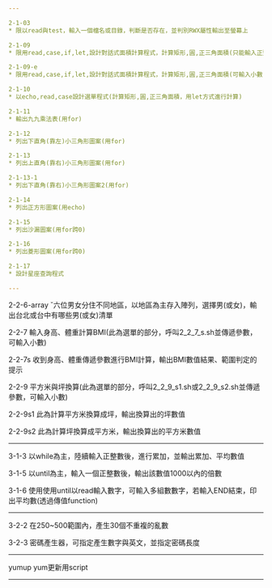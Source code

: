 ```yaml
---

2-1-03  
* 限以read與test，輸入一個檔名或目錄，判斷是否存在，並判別RWX屬性輸出至螢幕上  

2-1-09  
* 限用read,case,if,let,設計對話式面積計算程式，計算矩形,圓,正三角面積(只能輸入正整數，輸出為小數點3位)  

2-1-09-e  
* 限用read,case,if,let,設計對話式面積計算程式，計算矩形,圓,正三角面積(可輸入小數，用awk方式進行計算)  

2-1-10  
* 以echo,read,case設計選單程式(計算矩形,圓,正三角面積，用let方式進行計算)  

2-1-11  
* 輸出九九乘法表(用for)  

2-1-12  
* 列出下直角(靠左)小三角形圖案(用for)  

2-1-13  
* 列出上直角(靠右)小三角形圖案(用for)  

2-1-13-1  
* 列出下直角(靠右)小三角形圖案2(用for)  

2-1-14  
* 列出正方形圖案(用echo)  

2-1-15  
* 列出沙漏圖案(用for跨0)  

2-1-16  
* 列出菱形圖案(用for跨0)  

2-1-17  
* 設計星座查詢程式  

---
```


2-2-6-array	ˇ六位男女分住不同地區，以地區為主存入陣列，選擇男(或女)，輸出台北或台中有哪些男(或女)清單

2-2-7	輸入身高、體重計算BMI(此為選單的部分，呼叫2_2_7_s.sh並傳遞參數，可輸入小數)

2-2-7s	收到身高、體重傳遞參數進行BMI計算，輸出BMI數值結果、範圍判定的提示

2-2-9	平方米與坪換算(此為選單的部分，呼叫2_2_9_s1.sh或2_2_9_s2.sh並傳遞參數，可輸入小數)

2-2-9s1	此為計算平方米換算成坪，輸出換算出的坪數值

2-2-9s2	此為計算坪換算成平方米，輸出換算出的平方米數值

---

3-1-3	以while為主，陸續輸入正整數後，進行累加，並輸出累加、平均數值

3-1-5	以until為主，輸入一個正整數後，輸出該數值1000以內的倍數

3-1-6	使用使用until以read輸入數字，可輸入多組數數字，若輸入END結束，印出平均數(透過傳值function)

---

3-2-2	在250~500範圍內，產生30個不重複的亂數

3-2-3	密碼產生器，可指定產生數字與英文，並指定密碼長度

---

yumup	yum更新用script

---
